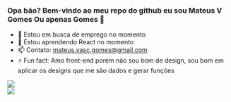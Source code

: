 ### Opa bão? Bem-vindo ao meu repo do github eu sou Mateus V Gomes Ou apenas Gomes 👋


- 🔭 Estou em busca de emprego no momento
- 🌱 Estou aprendendo React no momento
- 📫 Contato: mateus.vasc.gomes@gmail.com
- ⚡ Fun fact: Amo front-end porém não sou bom de design, sou bom em aplicar os designs que me são dados e gerar funções

<div>

<img align="center" src="https://github-readme-stats.vercel.app/api?username=MateusVGomes&show_icons=true&theme=dracula"/>
<div>
<img align="center" src="https://github-readme-stats.vercel.app/api/top-langs/?username=MateusVGomes&hide_progress=false"/>
</div>
